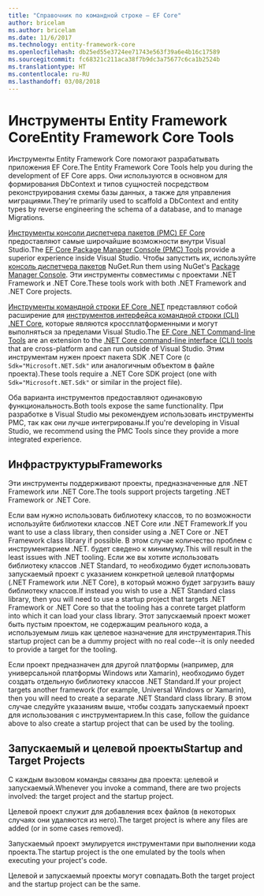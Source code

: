```yaml
---
title: "Справочник по командной строке — EF Core"
author: bricelam
ms.author: bricelam
ms.date: 11/6/2017
ms.technology: entity-framework-core
ms.openlocfilehash: db25ed55e3724ee71743e563f39a6e4b16c17589
ms.sourcegitcommit: fc68321c211aca38f7b9dc3a75677c6ca1b2524b
ms.translationtype: HT
ms.contentlocale: ru-RU
ms.lasthandoff: 03/08/2018
---
```

<a name="entity-framework-core-tools"></a><span data-ttu-id="b7de8-102">Инструменты Entity Framework Core</span><span class="sxs-lookup"><span data-stu-id="b7de8-102">Entity Framework Core Tools</span></span>
===========================
<span data-ttu-id="b7de8-103">Инструменты Entity Framework Core помогают разрабатывать приложения EF Core.</span><span class="sxs-lookup"><span data-stu-id="b7de8-103">The Entity Framework Core Tools help you during the development of EF Core apps.</span></span> <span data-ttu-id="b7de8-104">Они используются в основном для формирования DbContext и типов сущностей посредством реконструирования схемы базы данных, а также для управления миграциями.</span><span class="sxs-lookup"><span data-stu-id="b7de8-104">They're primarily used to scaffold a DbContext and entity types by reverse engineering the schema of a database, and to manage Migrations.</span></span>

<span data-ttu-id="b7de8-105">[Инструменты консоли диспетчера пакетов (PMC) EF Core][1] предоставляют самые широчайшие возможности внутри Visual Studio.</span><span class="sxs-lookup"><span data-stu-id="b7de8-105">The [EF Core Package Manager Console (PMC) Tools][1] provide a superior experience inside Visual Studio.</span></span> <span data-ttu-id="b7de8-106">Чтобы запустить их, используйте [консоль диспетчера пакетов][2] NuGet.</span><span class="sxs-lookup"><span data-stu-id="b7de8-106">Run them using NuGet's [Package Manager Console][2].</span></span> <span data-ttu-id="b7de8-107">Эти инструменты совместимы с проектами .NET Framework и .NET Core.</span><span class="sxs-lookup"><span data-stu-id="b7de8-107">These tools work with both .NET Framework and .NET Core projects.</span></span>

<span data-ttu-id="b7de8-108">[Инструменты командной строки EF Core .NET][3] представляют собой расширение для [инструментов интерфейса командной строки (CLI) .NET Core][4], которые являются кроссплатформенными и могут выполняться за пределами Visual Studio.</span><span class="sxs-lookup"><span data-stu-id="b7de8-108">The [EF Core .NET Command-line Tools][3] are an extension to the [.NET Core command-line interface (CLI) tools][4] that are cross-platform and can run outside of Visual Studio.</span></span> <span data-ttu-id="b7de8-109">Этим инструментам нужен проект пакета SDK .NET Core (с `Sdk="Microsoft.NET.Sdk"` или аналогичным объектом в файле проекта).</span><span class="sxs-lookup"><span data-stu-id="b7de8-109">These tools require a .NET Core SDK project (one with `Sdk="Microsoft.NET.Sdk"` or similar in the project file).</span></span>

<span data-ttu-id="b7de8-110">Оба варианта инструментов предоставляют одинаковую функциональность.</span><span class="sxs-lookup"><span data-stu-id="b7de8-110">Both tools expose the same functionality.</span></span> <span data-ttu-id="b7de8-111">При разработке в Visual Studio мы рекомендуем использовать инструменты PMC, так как они лучше интегрированы.</span><span class="sxs-lookup"><span data-stu-id="b7de8-111">If you're developing in Visual Studio, we recommend using the PMC Tools since they provide a more integrated experience.</span></span>

<a name="frameworks"></a><span data-ttu-id="b7de8-112">Инфраструктуры</span><span class="sxs-lookup"><span data-stu-id="b7de8-112">Frameworks</span></span>
----------
<span data-ttu-id="b7de8-113">Эти инструменты поддерживают проекты, предназначенные для .NET Framework или .NET Core.</span><span class="sxs-lookup"><span data-stu-id="b7de8-113">The tools support projects targeting .NET Framework or .NET Core.</span></span>

<span data-ttu-id="b7de8-114">Если вам нужно использовать библиотеку классов, то по возможности используйте библиотеки классов .NET Core или .NET Framework.</span><span class="sxs-lookup"><span data-stu-id="b7de8-114">If you want to use a class library, then consider using a .NET Core or .NET Framework class library if possible.</span></span> <span data-ttu-id="b7de8-115">В этом случае количество проблем с инструментарием .NET. будет сведено к минимуму.</span><span class="sxs-lookup"><span data-stu-id="b7de8-115">This will result in the least issues with .NET tooling.</span></span> <span data-ttu-id="b7de8-116">Если же вы хотите использовать библиотеку классов .NET Standard, то необходимо будет использовать запускаемый проект с указанием конкретной целевой платформы (.NET Framework или .NET Core), в который можно будет загрузить вашу библиотеку классов.</span><span class="sxs-lookup"><span data-stu-id="b7de8-116">If instead you wish to use a .NET Standard class library, then you will need to use a startup project that targets .NET Framework or .NET Core so that the tooling has a conrete target platform into which it can load your class library.</span></span> <span data-ttu-id="b7de8-117">Этот запускаемый проект может быть пустым проектом, не содержащим реального кода, а используемым лишь как целевое назначение для инструментария.</span><span class="sxs-lookup"><span data-stu-id="b7de8-117">This startup project can be a dummy project with no real code--it is only needed to provide a target for the tooling.</span></span>

<span data-ttu-id="b7de8-118">Если проект предназначен для другой платформы (например, для универсальной платформы Windows или Xamarin), необходимо будет создать отдельную библиотеку классов .NET Standard.</span><span class="sxs-lookup"><span data-stu-id="b7de8-118">If your project targets another framework (for example, Universal Windows or Xamarin), then you will need to create a separate .NET Standard class library.</span></span> <span data-ttu-id="b7de8-119">В этом случае следуйте указаниям выше, чтобы создать запускаемый проект для использования с инструментарием.</span><span class="sxs-lookup"><span data-stu-id="b7de8-119">In this case, follow the guidance above to also create a startup project that can be used by the tooling.</span></span>

<a name="startup-and-target-projects"></a><span data-ttu-id="b7de8-120">Запускаемый и целевой проекты</span><span class="sxs-lookup"><span data-stu-id="b7de8-120">Startup and Target Projects</span></span>
---------------------------
<span data-ttu-id="b7de8-121">С каждым вызовом команды связаны два проекта: целевой и запускаемый.</span><span class="sxs-lookup"><span data-stu-id="b7de8-121">Whenever you invoke a command, there are two projects involved: the target project and the startup project.</span></span>

<span data-ttu-id="b7de8-122">Целевой проект служит для добавления всех файлов (в некоторых случаях они удаляются из него).</span><span class="sxs-lookup"><span data-stu-id="b7de8-122">The target project is where any files are added (or in some cases removed).</span></span>

<span data-ttu-id="b7de8-123">Запускаемый проект эмулируется инструментами при выполнении кода проекта.</span><span class="sxs-lookup"><span data-stu-id="b7de8-123">The startup project is the one emulated by the tools when executing your project's code.</span></span>

<span data-ttu-id="b7de8-124">Целевой и запускаемый проекты могут совпадать.</span><span class="sxs-lookup"><span data-stu-id="b7de8-124">Both the target project and the startup project can be the same.</span></span>


  [1]: powershell.md
  [2]: https://docs.microsoft.com/nuget/tools/package-manager-console
  [3]: dotnet.md
  [4]: https://docs.microsoft.com/dotnet/core/tools/
